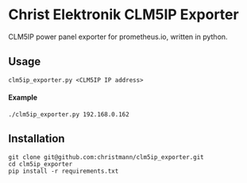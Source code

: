 # Christ Elektronik CLM5IP Exporter

CLM5IP power panel exporter for prometheus.io, written in python.

## Usage

    clm5ip_exporter.py <CLM5IP IP address>

#### Example

    ./clm5ip_exporter.py 192.168.0.162

## Installation

    git clone git@github.com:christmann/clm5ip_exporter.git
    cd clm5ip_exporter
    pip install -r requirements.txt
